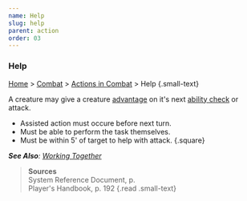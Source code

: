 ```yaml
---
name: Help
slug: help
parent: action
order: 03
---
```

### Help
[Home](dm-operations-center) > [Combat](combat) > [Actions in Combat](actions-in-combat) > Help {.small-text}

A creature may give a creature [advantage](advantage-and-disadvantage) on it's next [ability check](ability-check) or attack.

- Assisted action must occure before next turn.
- Must be able to perform the task themselves.
- Must be within 5' of target to help with attack.
{.square}

***See Also**: [Working Together](working-together)*

> **Sources** <br/>
> System Reference Document, p. <br/>
> Player's Handbook, p. 192
{.read .small-text}